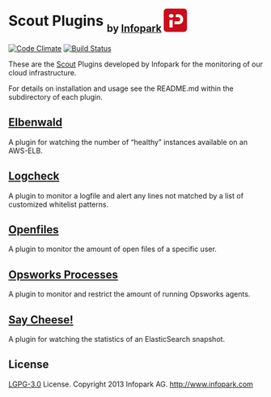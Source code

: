 # Scout Plugins <sub><sub>by [Infopark](http://www.infopark.com) ![Infopark](infopark.png)</sub></sub>

[![Code Climate](https://codeclimate.com/github/infopark/scout-plugins.png)](https://codeclimate.com/github/infopark/scout-plugins)
[![Build Status](https://travis-ci.org/infopark/scout-plugins.svg?branch=master)](https://travis-ci.org/infopark/scout-plugins)

These are the [Scout](https://scoutapp.com) Plugins developed by Infopark for the monitoring of our cloud infrastructure.

For details on installation and usage see the README.md within the subdirectory of each plugin.


## [Elbenwald](elbenwald)

A plugin for watching the number of “healthy” instances available on an AWS-ELB.


## [Logcheck](logcheck)

A plugin to monitor a logfile and alert any lines not matched by a list of customized whitelist patterns.


## [Openfiles](openfiles)

A plugin to monitor the amount of open files of a specific user.


## [Opsworks Processes](opsworks_processes)

A plugin to monitor and restrict the amount of running Opsworks agents.


## [Say Cheese!](say_cheese)

A plugin for watching the statistics of an ElasticSearch snapshot.


## License

[LGPG-3.0](http://www.gnu.org/licenses/lgpl-3.0.html) License.
Copyright 2013 Infopark AG.
http://www.infopark.com


